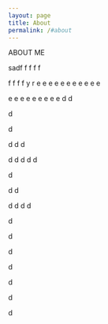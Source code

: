 ```yaml
---
layout: page
title: About
permalink: /#about
---
```

ABOUT ME 

sadf
f
f
f
f

f
f
f
f
y
r
e
e
e
e
e
e
e
e
e
e
e

e
e
e
e
e
e
e
e
e
d
d


d


d

d
d
d



d
d
d
d
d


d

d
d

d
d
d
d

d

d

d

d

d

d

d

